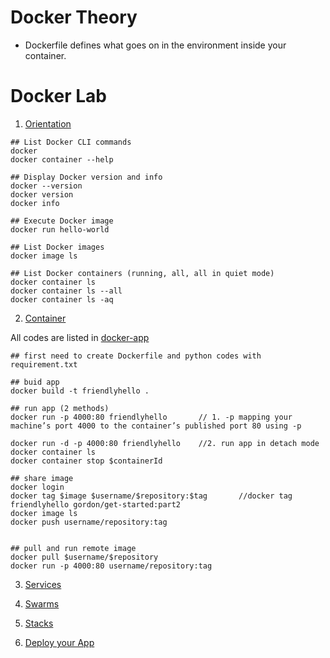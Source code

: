 # Docker Theory

- Dockerfile defines what goes on in the environment inside your container.




# Docker Lab

1. [Orientation](https://docs.docker.com/get-started/#recap-and-cheat-sheet)

```
## List Docker CLI commands
docker
docker container --help

## Display Docker version and info
docker --version
docker version
docker info

## Execute Docker image
docker run hello-world

## List Docker images
docker image ls

## List Docker containers (running, all, all in quiet mode)
docker container ls
docker container ls --all
docker container ls -aq

```


2. [Container]()

All codes are listed in [docker-app](docker-app)
```
## first need to create Dockerfile and python codes with requirement.txt

## buid app
docker build -t friendlyhello .  

## run app (2 methods)
docker run -p 4000:80 friendlyhello       // 1. -p mapping your machine’s port 4000 to the container’s published port 80 using -p

docker run -d -p 4000:80 friendlyhello    //2. run app in detach mode
docker container ls
docker container stop $containerId

## share image
docker login
docker tag $image $username/$repository:$tag       //docker tag friendlyhello gordon/get-started:part2
docker image ls
docker push username/repository:tag


## pull and run remote image
docker pull $username/$repository
docker run -p 4000:80 username/repository:tag
```


3. [Services]()



4. [Swarms]()



5. [Stacks]()



6. [Deploy your App]()



